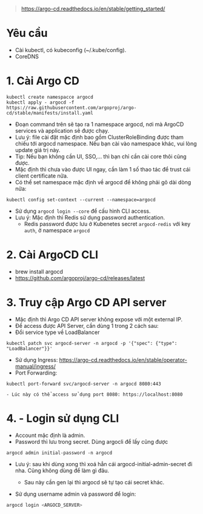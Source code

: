 > https://argo-cd.readthedocs.io/en/stable/getting_started/

# Yêu cầu
- Cài kubectl, có kubeconfig (~/.kube/config).
- CoreDNS

# 1. Cài Argo CD
```
kubectl create namespacce argocd
kubectl apply - argocd -f https://raw.githubusercontent.com/argoproj/argo-cd/stable/manifests/install.yaml
```
- Đoạn command trên sẽ tạo ra 1 namespace argocd, nơi mà ArgoCD services và application sẽ được chạy.
- Lưu ý: file cài đặt mặc định bao gồm ClusterRoleBinding được tham chiếu tới argocd namespace. Nếu bạn cài vào namespace khác, vui lòng update giá trị này.
- Tip: Nếu bạn không cần UI, SSO,... thì bạn chỉ cần cài core thôi cũng được.
- Mặc định thì chưa vào được UI ngay, cần làm 1 số thao tác để trust cái client certificate nữa.
- Có thể set namespace mặc định về argocd để không phải gõ dài dòng nữa:

```
kubectl config set-context --current --namespace=argocd
```
- Sử dụng `argocd login --core` để cấu hình CLI access.
- Lưu ý: Mặc định thì Redis sử dụng password authentication.
    - Redis password được lưu ở Kubenetes secret `argocd-redis` với key `auth`, ở namespace `argocd`

# 2. Cài ArgoCD CLI
- brew install argocd
- https://github.com/argoproj/argo-cd/releases/latest

# 3. Truy cập Argo CD API server
- Mặc định thì Argo CD API server không expose với một external IP.
- Để access được API Server, cần dùng 1 trong 2 cách sau:
- Đổi service type về LoadBalancer
```
kubectl patch svc argocd-server -n argocd -p '{"spec": {"type": "LoadBalancer"}}'
```
- Sử dụng Ingress: https://argo-cd.readthedocs.io/en/stable/operator-manual/ingress/
- Port Forwarding: 
```
kubectl port-forward svc/argocd-server -n argocd 8080:443
```
    - Lúc này có thể access sử dụng port 8080: https://localhost:8080

# 4. - Login sử dụng CLI
- Account mặc định là admin.
- Password thì lưu trong secret. Dùng argocli để lấy cũng được
```
argocd admin initial-password -n argocd
```
- Lưu ý: sau khi dùng xong thì xoá hẳn cái argocd-initial-admin-secret đi nha. Cũng không dùng để làm gì đâu.
    - Sau này cần gen lại thì argocd sẽ tự tạo cái secret khác.

- Sử dụng username admin và password để login:
```bash
argocd login <ARGOCD_SERVER>
```